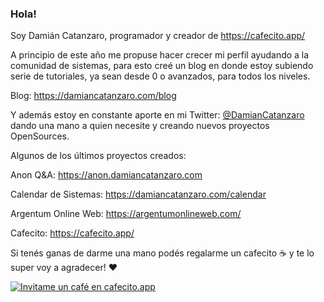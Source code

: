 ### Hola!

Soy Damián Catanzaro, programador y creador de https://cafecito.app/

A principio de este año me propuse hacer crecer mi perfil ayudando a la comunidad de sistemas, para esto creé un blog en donde estoy subiendo serie de tutoriales, ya sean desde 0 o avanzados, para todos los niveles.

Blog: https://damiancatanzaro.com/blog


Y además estoy en constante aporte en mi Twitter: [@DamianCatanzaro](https://twitter.com/DamianCatanzaro) dando una mano a quien necesite y creando nuevos proyectos OpenSources.

Algunos de los últimos proyectos creados:

Anon Q&A: https://anon.damiancatanzaro.com

Calendar de Sistemas: https://damiancatanzaro.com/calendar

Argentum Online Web: https://argentumonlineweb.com/

Cafecito: https://cafecito.app/

Si tenés ganas de darme una mano podés regalarme un cafecito ☕️ y te lo super voy a agradecer! ❤️

[![Invitame un café en cafecito.app](https://cdn.cafecito.app/imgs/buttons/button_5.svg)](https://cafecito.app/dcatanzaro)
